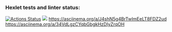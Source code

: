 ### Hexlet tests and linter status:
[![Actions Status](https://github.com/RuslanShamsutdinov/python-project-49/workflows/hexlet-check/badge.svg)](https://github.com/RuslanShamsutdinov/python-project-49/actions)
<a href="https://codeclimate.com/github/RuslanShamsutdinov/python-project-49/maintainability"><img src="https://api.codeclimate.com/v1/badges/2f9be07b495736927d3e/maintainability" /></a>
https://asciinema.org/a/J4shN5g4BrTwlmEeLT8FDZ2ud
https://asciinema.org/a/34VdLgzCYqbGbgkHzDIyZrqOH